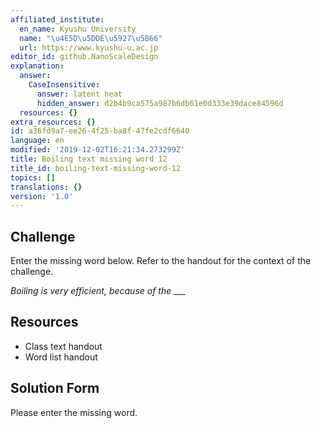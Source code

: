 ```yaml
---
affiliated_institute:
  en_name: Kyushu University
  name: "\u4E5D\u5DDE\u5927\u5B66"
  url: https://www.kyushu-u.ac.jp
editor_id: github.NanoScaleDesign
explanation:
  answer:
    CaseInsensitive:
      answer: latent heat
      hidden_answer: d2b4b9ca575a987b6db61e0d333e39dace84596d
  resources: {}
extra_resources: {}
id: a36fd9a7-ee26-4f25-ba8f-47fe2cdf6640
language: en
modified: '2019-12-02T16:21:34.273299Z'
title: Boiling text missing word 12
title_id: boiling-text-missing-word-12
topics: []
translations: {}
version: '1.0'
---
```


## Challenge
Enter the missing word below. Refer to the handout for the context of the challenge.

*Boiling is very efficient, because of the ___*


## Resources
- Class text handout
- Word list handout


## Solution Form
Please enter the missing word.
